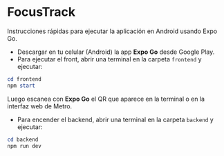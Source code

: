 # FocusTrack

Instrucciones rápidas para ejecutar la aplicación en Android usando Expo Go.

- Descargar en tu celular (Android) la app **Expo Go** desde Google Play.
- Para ejecutar el front, abrir una terminal en la carpeta `frontend` y ejecutar:

```powershell
cd frontend
npm start
```

Luego escanea con **Expo Go** el QR que aparece en la terminal o en la interfaz web de Metro.

- Para encender el backend, abrir una terminal en la carpeta `backend` y ejecutar:

```powershell
cd backend
npm run dev
```
